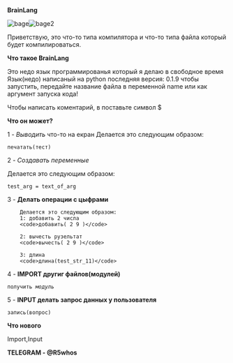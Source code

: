 __BrainLang__

<img src='https://img.shields.io/badge/Open%20Source-%F0%9F%92%9C-blueviolet' alt='bage'><img src='https://img.shields.io/badge/Made%20by-R5whos-red' alt='bage2'>

Приветствую, это что-то типа компилятора и что-то типа файла который будет компилироваться.

**Что такое BrainLang**

Это недо язык программированья который я делаю в свободное время
Язык(недо) написаный на python
последняя версия: 0.1.9
чтобы запустить, передайте название файла в переменной name или как аргумент запуска кода!

Чтобы написать коментарий, в поставьте символ $

**Что он может?**

1 - _Выводить_ что-то на екран
Делается это следующим образом:

<code>печатать(тест)</code>

2 - _Создавать переменные_

Делается это следующим образом:

<code>test_arg = text_of_arg</code>

3 - __Делать операции с цыфрами__

        Делается это следующим образом:
        1: добавить 2 числа
        <code>добавить( 2 9 )</code>

        2: вычесть рузельтат 
        <code>вычесть( 2 9 )</code>

        3: длина
        <code>длина(test_str_11)</code>

4 - __IMPORT другиг файлов(модулей)__

<code>получить *модуль*</code>

5 - __INPUT делать запрос данных у пользователя__

<code>запись(вопрос)</code>

**Что нового**

Import,Input


**TELEGRAM - @R5whos**
